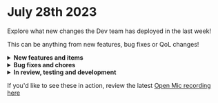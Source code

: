 # July 28th 2023

Explore what new changes the Dev team has deployed in the last week!

This can be anything from new features, bug fixes or QoL changes!

<details>

<summary><strong>New features and items</strong></summary>

* No update

</details>

<details>

<summary><strong>Bug fixes and chores</strong></summary>

* No update

</details>

<details>

<summary><strong>In review, testing and development</strong></summary>

* Fix a bug with datto psa webhooks where a 200 response is always returned even when the request isn't valid
* Fix base url for acronis US-2 region
* New Crate Details page
* New actions for parsing html and xml
* Crate marketplace tag filtering
* Update crate cards on Crate Marketplace page and add new sort/filtering options
* Make workflow name, time savings, and original execution available in workflow listeners
* Fix a bug where deleting a user would not delete their associated user invite

</details>

If you'd like to see these in action, review the latest [Open Mic recording here](../roc-open-mics/july-28th-2023-whos-that-docu-mon-its-gitbook.md)
